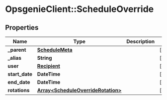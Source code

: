 # OpsgenieClient::ScheduleOverride

## Properties
Name | Type | Description | Notes
------------ | ------------- | ------------- | -------------
**_parent** | [**ScheduleMeta**](ScheduleMeta.md) |  | [optional] 
**_alias** | **String** |  | [optional] 
**user** | [**Recipient**](Recipient.md) |  | [optional] 
**start_date** | **DateTime** |  | [optional] 
**end_date** | **DateTime** |  | [optional] 
**rotations** | [**Array&lt;ScheduleOverrideRotation&gt;**](ScheduleOverrideRotation.md) |  | [optional] 


